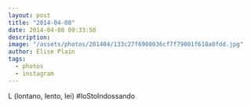 ```yaml
---
layout: post
title: "2014-04-08"
date: 2014-04-08 09:33:58
description: 
image: "/assets/photos/201404/133c27f6908036cf7f79001f618a0fdd.jpg"
author: Elise Plain
tags: 
  - photos
  - instagram
---
```


L (lontano, lento, lei) #IoStoIndossando
<p></p>
